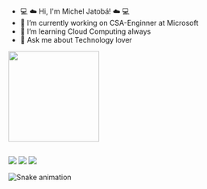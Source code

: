 <div align="left">

- 💻 ☁️ Hi, I'm Michel Jatobá! ☁️ 💻 
- 🔭 I’m currently working on CSA-Enginner at Microsoft
- 🌱 I’m learning Cloud Computing always
- 💬 Ask me about Technology lover

</div>

<div align="left">
  <a href="https://github.com/micheljatoba">
  <img height="180em" src="https://github-readme-stats.vercel.app/api?username=micheljatoba&show_icons=true&theme=dark&include_all_commits=true&count_private=true"/> 
</div>

  ##
  
<div> 
  <a href="https://www.youtube.com/channel/UC-1C7u0VGdYJY9EaXtTW1eg" target="_blank"><img src="https://img.shields.io/badge/YouTube-FF0000?style=for-the-badge&logo=youtube&logoColor=white" target="_blank"></a> 
  <a href = "mailto:michell.jatoba@hotmail.com"><img src="https://img.shields.io/badge/-Hotmail-%23333?style=for-the-badge&logo=gmail&logoColor=white" target="_blank"></a>
  <a href="https://www.linkedin.com/in/micheljatoba/" target="_blank"><img src="https://img.shields.io/badge/-LinkedIn-%230077B5?style=for-the-badge&logo=linkedin&logoColor=white" target="_blank"></a> 
 
  ![Snake animation](https://github.com/micheljatoba/micheljatoba/blob/output/github-contribution-grid-snake.svg)
 
</div>
